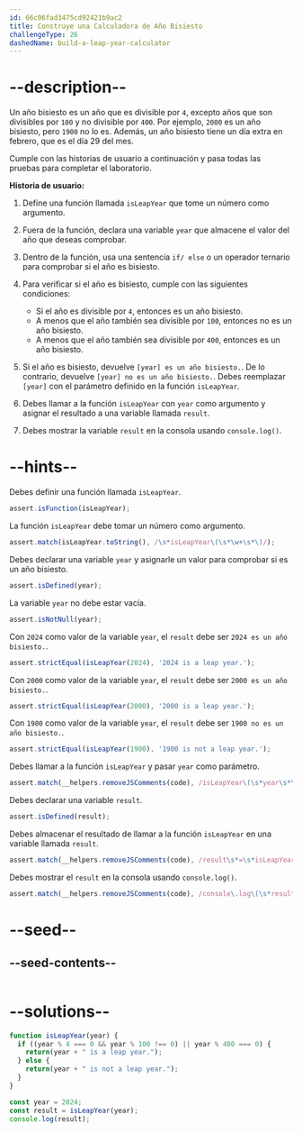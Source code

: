 ```yaml
---
id: 66c06fad3475cd92421b9ac2
title: Construye una Calculadora de Año Bisiesto
challengeType: 26
dashedName: build-a-leap-year-calculator
---
```


# --description--

Un año bisiesto es un año que es divisible por `4`, excepto años que son divisibles por `100` y no divisible por `400`. Por ejemplo, `2000` es un año bisiesto, pero `1900` no lo es. Además, un año bisiesto tiene un día extra en febrero, que es el día 29 del mes.

Cumple con las historias de usuario a continuación y pasa todas las pruebas para completar el laboratorio.

**Historia de usuario:**

1. Define una función llamada `isLeapYear` que tome un número como argumento.
2. Fuera de la función, declara una variable `year` que almacene el valor del año que deseas comprobar.
3. Dentro de la función, usa una sentencia `if/ else` o un operador ternario para comprobar si el año es bisiesto.
4. Para verificar si el año es bisiesto, cumple con las siguientes condiciones:

   - Si el año es divisible por `4`, entonces es un año bisiesto.
   - A menos que el año también sea divisible por `100`, entonces no es un año bisiesto.
   - A menos que el año también sea divisible por `400`, entonces es un año bisiesto.

5. Si el año es bisiesto, devuelve `[year] es un año bisiesto.`. De lo contrario, devuelve `[year] no es un año bisiesto.`. Debes reemplazar `[year]` con el parámetro definido en la función `isLeapYear`.
6. Debes llamar a la función `isLeapYear` con `year` como argumento y asignar el resultado a una variable llamada `result`.
7. Debes mostrar la variable `result` en la consola usando `console.log()`.

# --hints--

Debes definir una función llamada `isLeapYear`.

```js
assert.isFunction(isLeapYear);
```

La función `isLeapYear` debe tomar un número como argumento.

```js
assert.match(isLeapYear.toString(), /\s*isLeapYear\(\s*\w+\s*\)/);
```

Debes declarar una variable `year` y asignarle un valor para comprobar si es un año bisiesto.

```js
assert.isDefined(year);
```

La variable `year` no debe estar vacía.

```js
assert.isNotNull(year);
```

Con `2024` como valor de la variable `year`, el `result` debe ser `2024 es un año bisiesto.`.

```js
assert.strictEqual(isLeapYear(2024), '2024 is a leap year.');
```

Con `2000` como valor de la variable `year`, el `result` debe ser `2000 es un año bisiesto.`.

```js
assert.strictEqual(isLeapYear(2000), '2000 is a leap year.');
```

Con `1900` como valor de la variable `year`, el `result` debe ser `1900 no es un año bisiesto.`.

```js
assert.strictEqual(isLeapYear(1900), '1900 is not a leap year.');

```

Debes llamar a la función `isLeapYear` y pasar `year` como parámetro.

```js
assert.match(__helpers.removeJSComments(code), /isLeapYear\(\s*year\s*\)/);
```

Debes declarar una variable `result`.

```js
assert.isDefined(result);
```

Debes almacenar el resultado de llamar a la función `isLeapYear` en una variable llamada `result`.

```js
assert.match(__helpers.removeJSComments(code), /result\s*=\s*isLeapYear\(\s*year\s*\)/);
```

Debes mostrar el `result` en la consola usando `console.log()`.

```js
assert.match(__helpers.removeJSComments(code), /console\.log\(\s*result\s*\)/);
```

# --seed--

## --seed-contents--

```js

```

# --solutions--

```js
function isLeapYear(year) {
  if ((year % 4 === 0 && year % 100 !== 0) || year % 400 === 0) {
    return(year + " is a leap year.");
  } else {
    return(year + " is not a leap year.");
  }
}

const year = 2024;
const result = isLeapYear(year);
console.log(result);
```

